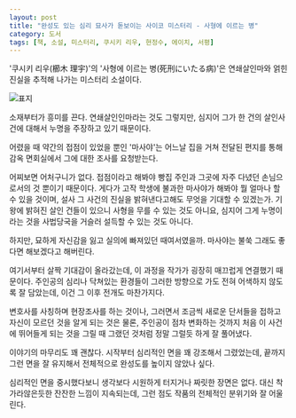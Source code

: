 ```yaml
---
layout: post
title: "완성도 있는 심리 묘사가 돋보이는 사이코 미스터리 - 사형에 이르는 병"
category: 도서
tags: [책, 소설, 미스터리, 쿠시키 리우, 현정수, 에이치, 서평]
---
```


'쿠시키 리우(櫛木 理宇)'의
'사형에 이르는 병(死刑にいたる病)'은
연쇄살인마와 얽힌 진실을 추적해 나가는 미스터리 소설이다.

![표지](https://lh3.googleusercontent.com/xQxedIuh1RXlz3DwS3EfabD9yFpfvnG0mLYjiOLB4QJxm-jP8yXTWx9SavLFzpqqDFsh9hBCW5HJGw=s480)

소재부터가 흥미를 끈다.
연쇄살인인마라는 것도 그렇지만,
심지어 그가 한 건의 살인사건에 대해서 누명을 주장하고 있기 때문이다.

어렸을 때 약간의 접점이 있었을 뿐인 '마사야'는
어느날 집을 거쳐 전달된 편지를 통해
감옥 면회실에서 그에 대한 조사를 요청받는다.

어찌보면 어처구니가 없다.
접점이라고 해봐야 빵집 주인과 그곳에 자주 다녔던 손님으로서의 것 뿐이기 때문이다.
게다가 고작 학생에 불과한 마사야가 해봐야 뭘 얼마나 할 수 있을 것이며,
설사 그 사건의 진실을 밝혀낸다고해도 무엇을 기대할 수 있겠는가.
기왕에 밝혀진 살인 건들이 있으니 사형을 무를 수 있는 것도 아니요,
심지어 그게 누명이라는 것을 사법당국을 거슬러 설득할 수 있는 것도 아니다.

하지만, 묘하게 자신감을 잃고 실의에 빠져있던 때여서였을까.
마사야는 불쑥 그래도 좋다면 해보겠다고 해버린다.

여기서부터 살짝 기대감이 올라갔는데,
이 과정을 작가가 굉장히 매끄럽게 연결했기 때문이다.
주인공의 심리나 닥쳐있는 환경들이 그러한 방향으로 가도 전혀 어색하지 않도록 잘 담았는데,
이건 그 이후 전개도 마찬가지다.

변호사를 사칭하며 현장조사를 하는 것이나,
그러면서 조금씩 새로운 단서들을 접하고
자신이 모르던 것을 알게 되는 것은 물론,
주인공이 점차 변화하는 것까지 처음 이 사건에 뛰어들게 되는 것을 그릴 때 그랬던 것처럼
정말 그럴듯 하게 잘 풀어냈다.

이야기의 마무리도 꽤 괜찮다.
시작부터 심리적인 면을 꽤 강조해서 그렸었는데,
끝까지 그런 면을 잘 유지해서 전체적으로 완성도를 높이지 않았나 싶다.

심리적인 면을 중시했다보니 생각보다 시원하게 터지거나 짜릿한 장면은 없다.
대신 착 가라않은듯한 잔잔한 느낌이 지속되는데,
그런 점도 작품의 전체적인 분위기와 잘 어울린다.

